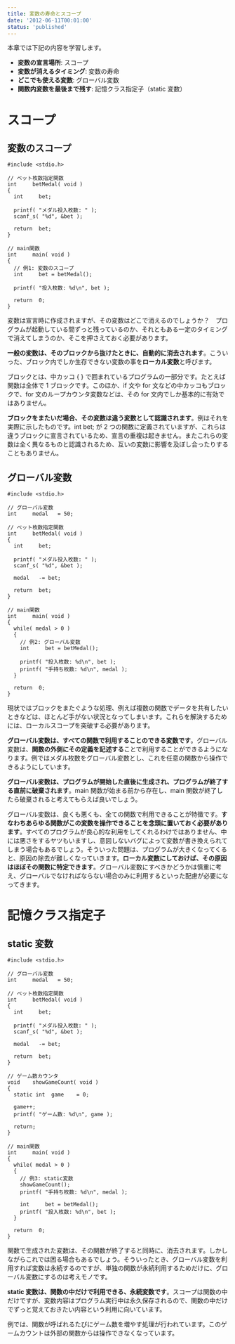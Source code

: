 ```yaml
---
title: 変数の寿命とスコープ
date: '2012-06-11T00:01:00'
status: 'published'
---
```


本章では下記の内容を学習します。

- **変数の宣言場所**: スコープ
- **変数が消えるタイミング**: 変数の寿命
- **どこでも使える変数**: グローバル変数
- **関数内変数を最後まで残す**: 記憶クラス指定子（static 変数）

# スコープ

## 変数のスコープ

```cpp:例1-変数のスコープ
#include <stdio.h>

// ベット枚数指定関数
int     betMedal( void )
{
  int     bet;

  printf( "メダル投入枚数: " );
  scanf_s( "%d", &bet );

  return  bet;
}

// main関数
int     main( void )
{
  // 例1: 変数のスコープ
  int     bet = betMedal();

  printf( "投入枚数: %d\n", bet );

  return  0;
}
```

変数は宣言時に作成されますが、その変数はどこで消えるのでしょうか？　プログラムが起動している間ずっと残っているのか、それともある一定のタイミングで消えてしまうのか、そこを押さえておく必要があります。

**一般の変数は、そのブロックから抜けたときに、自動的に消去されます**。こういった、ブロック内でしか生存できない変数の事を**ローカル変数**と呼びます。

ブロックとは、中カッコ { } で囲まれているプログラムの一部分です。たとえば関数は全体で 1 ブロックです。このほか、if 文や for 文などの中カッコもブロックで、for 文のループカウンタ変数などは、その for 文内でしか基本的に有効ではありません。

**ブロックをまたいだ場合、その変数は違う変数として認識されます**。例はそれを実際に示したものです。int bet; が 2 つの関数に定義されていますが、これらは違うブロックに宣言されているため、宣言の重複は起きません。またこれらの変数は全く異なるものと認識されるため、互いの変数に影響を及ぼし合ったりすることもありません。

## グローバル変数

```cpp:例2-グローバル変数
#include <stdio.h>

// グローバル変数
int     medal   = 50;

// ベット枚数指定関数
int     betMedal( void )
{
  int     bet;

  printf( "メダル投入枚数: " );
  scanf_s( "%d", &bet );

  medal   -= bet;

  return  bet;
}

// main関数
int     main( void )
{
  while( medal > 0 )
  {
    // 例2: グローバル変数
    int     bet = betMedal();

    printf( "投入枚数: %d\n", bet );
    printf( "手持ち枚数: %d\n", medal );
  }

  return  0;
}
```

現状ではブロックをまたぐような処理、例えば複数の関数でデータを共有したいときなどは、ほとんど手がない状況となってしまいます。これらを解決するためには、ローカルスコープを突破する必要があります。

**グローバル変数は、すべての関数で利用することのできる変数です**。グローバル変数は、**関数の外側にその定義を記述する**ことで利用することができるようになります。例ではメダル枚数をグローバル変数とし、これを任意の関数から操作できるようにしています。

**グローバル変数は、プログラムが開始した直後に生成され、プログラムが終了する直前に破棄されます**。main 関数が始まる前から存在し、main 関数が終了したら破棄されると考えてもらえば良いでしょう。

グローバル変数は、良くも悪くも、全ての関数で利用できることが特徴です。**すなわちあらゆる関数がこの変数を操作できることを念頭に置いておく必要があります**。すべてのプログラムが良心的な利用をしてくれるわけではありません、中には悪さをするヤツもいますし、意図しないバグによって変数が書き換えられてしまう場合もあるでしょう。そういった問題は、プログラムが大きくなってくると、原因の除去が難しくなっていきます。**ローカル変数にしておけば、その原因はほぼその関数に特定できます**。グローバル変数にすべきかどうかは慎重に考え、グローバルでなければならない場合のみに利用するといった配慮が必要になってきます。

# 記憶クラス指定子

## static 変数

```cpp:例3-static変数
#include <stdio.h>

// グローバル変数
int     medal   = 50;

// ベット枚数指定関数
int     betMedal( void )
{
  int     bet;

  printf( "メダル投入枚数: " );
  scanf_s( "%d", &bet );

  medal   -= bet;

  return  bet;
}

// ゲーム数カウンタ
void    showGameCount( void )
{
  static int  game    = 0;

  game++;
  printf( "ゲーム数: %d\n", game );

  return;
}

// main関数
int     main( void )
{
  while( medal > 0 )
  {
    // 例3: static変数
    showGameCount();
    printf( "手持ち枚数: %d\n", medal );

    int     bet = betMedal();
    printf( "投入枚数: %d\n", bet );
  }

  return  0;
}
```

関数で生成された変数は、その関数が終了すると同時に、消去されます。しかしながらこれでは困る場合もあるでしょう。そういったとき、グローバル変数を利用すれば変数は永続するのですが、単独の関数が永続利用するためだけに、グローバル変数にするのは考えモノです。

**static 変数は、関数の中だけで利用できる、永続変数です**。スコープは関数の中だけですが、変数内容はプログラム実行中は永久保存されるので、関数の中だけでずっと覚えておきたい内容という利用に向いています。

例では、関数が呼ばれるたびにゲーム数を増やす処理が行われています。このゲームカウントは外部の関数からは操作できなくなっています。
